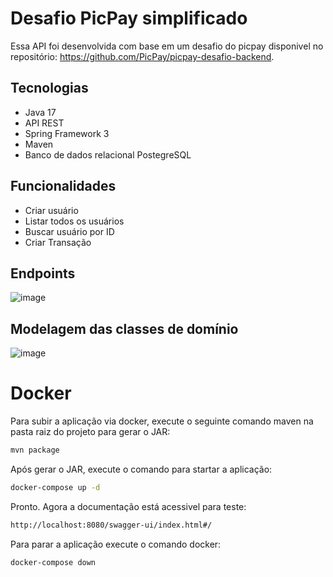 
# Desafio PicPay simplificado

Essa API foi desenvolvida com base em um desafio do picpay disponivel no repositório: https://github.com/PicPay/picpay-desafio-backend.

## Tecnologias

- Java 17
- API REST
- Spring Framework 3
- Maven
- Banco de dados relacional PostegreSQL

## Funcionalidades
- Criar usuário
- Listar todos os usuários
- Buscar usuário por ID
- Criar Transação

## Endpoints
![image](https://github.com/Gabrielv7/desafio-pic-pay/assets/53438847/fa0553e8-bc19-41fc-8484-38978e47907d)

## Modelagem das classes de domínio
![image](https://github.com/Gabrielv7/desafio-pic-pay/assets/53438847/fb0defde-3c94-458d-8898-75d9a4e0b22c)

# Docker
Para subir a aplicação via docker, execute o seguinte comando maven na pasta raiz do projeto para gerar o JAR:

```bash
mvn package
```
Após gerar o JAR, execute o comando para startar a aplicação:
```bash
docker-compose up -d
```
Pronto. Agora a documentação está acessivel para teste:
```bash
http://localhost:8080/swagger-ui/index.html#/
```
Para parar a aplicação execute o comando docker:
```bash
docker-compose down

